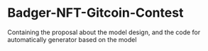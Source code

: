 # Badger-NFT-Gitcoin-Contest
Containing the proposal about the model design, and the code for automatically generator based on the model
